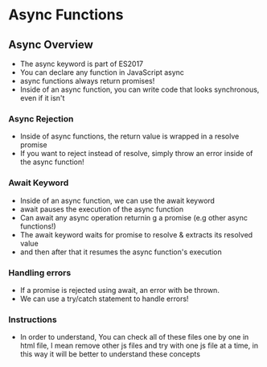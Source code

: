 # Async Functions

## Async Overview

* The async keyword is part of ES2017
* You can declare any function in JavaScript async
* async functions always return promises!
* Inside of an async function, you can write code that looks synchronous, even if it isn't

### Async Rejection

* Inside of async functions, the return value is wrapped in a resolve promise
* If you want to reject instead of resolve, simply throw an error inside of the async function!

### Await Keyword

* Inside of an async function, we can use the await keyword
* await pauses the execution of the async function
* Can await any async operation returnin g a promise (e.g other async functions!)
* The await keyword waits for promise to resolve & extracts its resolved value
* and then after that it resumes the async function's execution

### Handling errors

* If a promise is rejected using await, an error with be thrown.
* We can use a try/catch statement to handle errors!

### Instructions

* In order to understand, You can check all of these files one by one in html file, I mean remove other js files and try with one js file
at a time, in this way it will be better to understand these concepts


